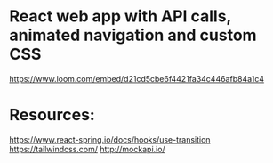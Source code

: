 # React web app with API calls, animated navigation and custom CSS

https://www.loom.com/embed/d21cd5cbe6f4421fa34c446afb84a1c4


# Resources:
https://www.react-spring.io/docs/hooks/use-transition
https://tailwindcss.com/
http://mockapi.io/
